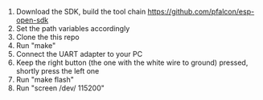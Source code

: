 1. Download the SDK, build the tool chain https://github.com/pfalcon/esp-open-sdk
2. Set the path variables accordingly
3. Clone the this repo
4. Run "make"
5. Connect the UART adapter to your PC
6. Keep the right button (the one with the white wire to ground) pressed, shortly press the left one
7. Run "make flash"
8. Run "screen /dev/<serial dev> 115200"
